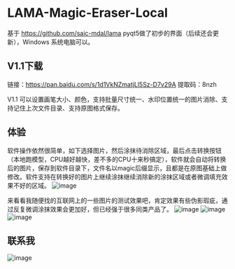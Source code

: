 # LAMA-Magic-Eraser-Local


基于 https://github.com/saic-mdal/lama  pyqt5做了初步的界面（后续还会更新），Windows 系统电脑可以。


## V1.1下载
链接：https://pan.baidu.com/s/1d1VkNZmatjLl5Sz-D7v29A 提取码：8nzh

V1.1 可以设置画笔大小、颜色，支持批量尺寸统一、水印位置统一的图片消除、支持记住上次文件目录、支持原图格式保存。

## 体验
软件操作依然很简单，如下选择图片，然后涂抹待消除区域，最后点击转换按钮（本地跑模型，CPU越好越快，差不多的CPU十来秒搞定），软件就会自动将转换后的图片，保存到软件目录下，文件名以magic后缀显示，且都是在原图基础上做修改。软件支持在转换好的图片上继续涂抹继续消除新的涂抹区域或者微调填充效果不好的区域。
 ![image](https://github.com/zhaoyun0071/LAMA-Magic-Eraser-Local/blob/main/images/640.png)

来看看我随便找的互联网上的一些图片的测试效果吧，肯定效果有些伪影瑕疵，通过反复微调涂抹效果会更加好，但已经强于很多同类产品了。
 ![image](https://github.com/zhaoyun0071/LAMA-Magic-Eraser-Local/blob/main/images/640.gif)
  ![image](https://github.com/zhaoyun0071/LAMA-Magic-Eraser-Local/blob/main/images/640%20(1).gif)
   ![image](https://github.com/zhaoyun0071/LAMA-Magic-Eraser-Local/blob/main/images/640%20(2).gif)


## 联系我
 ![image](https://github.com/zhaoyun0071/LAMA-Magic-Eraser-Local/blob/main/images/%E6%89%AB%E7%A0%81_%E6%90%9C%E7%B4%A2%E8%81%94%E5%90%88%E4%BC%A0%E6%92%AD%E6%A0%B7%E5%BC%8F-%E7%99%BD%E8%89%B2%E7%89%88.png)
